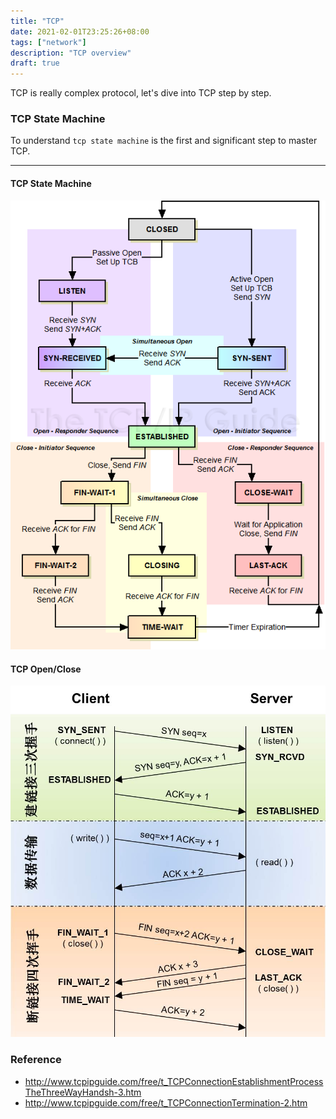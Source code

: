 ```yaml
---
title: "TCP"
date: 2021-02-01T23:25:26+08:00
tags: ["network"]
description: "TCP overview"
draft: true
---
```


TCP is really complex protocol, let's dive into TCP step by step.

### TCP State Machine
To understand `tcp state machine` is the first and significant step to master TCP.

----
#### TCP State Machine
![tcp state Machine](/images/tcpfsm.png)

#### TCP Open/Close
![tcp open and close](/images/tcp_open_close.jpg)

### Reference
- http://www.tcpipguide.com/free/t_TCPConnectionEstablishmentProcessTheThreeWayHandsh-3.htm
- http://www.tcpipguide.com/free/t_TCPConnectionTermination-2.htm
